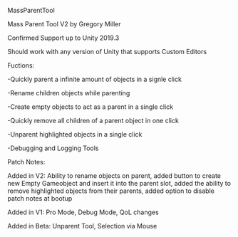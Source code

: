 MassParentTool

Mass Parent Tool V2 by Gregory Miller

Confirmed Support up to Unity 2019.3

Should work with any version of Unity that supports Custom Editors

Fuctions:

-Quickly parent a infinite amount of objects in a signle click

-Rename children objects while parenting

-Create empty objects to act as a parent in a single click

-Quickly remove all children of a parent object in one click

-Unparent highlighted objects in a single click

-Debugging and Logging Tools

Patch Notes:

Added in V2: Ability to rename objects on parent, added button to create new Empty Gameobject and insert it into the parent slot, added the ability to remove highlighted objects from their parents, added option to disable patch notes at bootup

Added in V1: Pro Mode, Debug Mode, QoL changes

Added in Beta: Unparent Tool, Selection via Mouse
